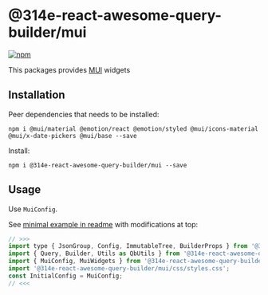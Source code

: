 # @314e-react-awesome-query-builder/mui

[![npm](https://img.shields.io/npm/v/@314e-react-awesome-query-builder/mui.svg)](https://www.npmjs.com/package/@314e-react-awesome-query-builder/mui)

This packages provides [MUI](https://mui.com/) widgets

## Installation

Peer dependencies that needs to be installed:
```
npm i @mui/material @emotion/react @emotion/styled @mui/icons-material @mui/x-date-pickers @mui/base --save
```

Install:
```
npm i @314e-react-awesome-query-builder/mui --save
```

## Usage

Use `MuiConfig`. 

See [minimal example in readme](https://github.com/ukrbublik/react-awesome-query-builder#usage) with modifications at top:
```js
// >>>
import type { JsonGroup, Config, ImmutableTree, BuilderProps } from '@314e-react-awesome-query-builder/mui'; // for TS example
import { Query, Builder, Utils as QbUtils } from '@314e-react-awesome-query-builder/mui';
import { MuiConfig, MuiWidgets } from '@314e-react-awesome-query-builder/mui';
import '@314e-react-awesome-query-builder/mui/css/styles.css';
const InitialConfig = MuiConfig;
// <<<
```
